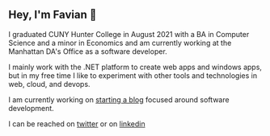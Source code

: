 ## Hey, I'm Favian 👋

I graduated CUNY Hunter College in August 2021 with a BA in Computer Science and a minor in Economics and am currently working at the Manhattan DA's Office as a software developer.

I mainly work with the .NET platform to create web apps and windows apps, but in my free time I like to experiment with other tools and technologies in web, cloud, and devops.

I am currently working on [starting a blog](https://favianflores.com) focused around software development.

I can be reached on [twitter](https://twitter.com/foflores10/) or on
[linkedin](https://linkedin.com/in/foflores10/)
